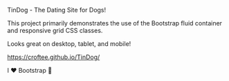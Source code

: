 TinDog - The Dating Site for Dogs! 


This project primarily demonstrates the use of the Bootstrap fluid container and responsive grid CSS classes. 

Looks great on desktop, tablet, and mobile! 

https://croftee.github.io/TinDog/

I ❤️ Bootstrap 🙂


